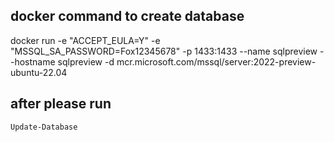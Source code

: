 ﻿## docker command to create database

docker run -e "ACCEPT_EULA=Y" -e "MSSQL_SA_PASSWORD=Fox12345678" -p 1433:1433  --name sqlpreview --hostname sqlpreview -d mcr.microsoft.com/mssql/server:2022-preview-ubuntu-22.04


## after please run  
	Update-Database